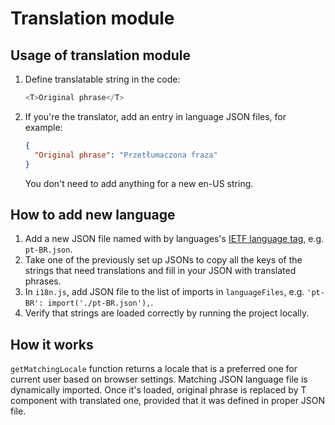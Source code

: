 # Translation module

## Usage of translation module

1. Define translatable string in the code:
    ```js
    <T>Original phrase</T>
    ```
2. If you're the translator, add an entry in language JSON files, for example:
    ```json
    {
      "Original phrase": "Przetłumaczona fraza"
    }
    ```
    You don't need to add anything for a new en-US string.

## How to add new language

1. Add a new JSON file named with by languages's [IETF language tag](https://en.wikipedia.org/wiki/IETF_language_tag), e.g. `pt-BR.json`.
2. Take one of the previously set up JSONs to copy all the keys of the strings that need translations and fill in your JSON with translated phrases.
3. In `i18n.js`, add JSON file to the list of imports in `languageFiles`, e.g. `'pt-BR': import('./pt-BR.json'),`.
4. Verify that strings are loaded correctly by running the project locally.

## How it works

`getMatchingLocale` function returns a locale that is a preferred one for current user based on browser settings. Matching JSON language file is dynamically imported. Once it's loaded, original phrase is replaced by T component with translated one, provided that it was defined in proper JSON file.
